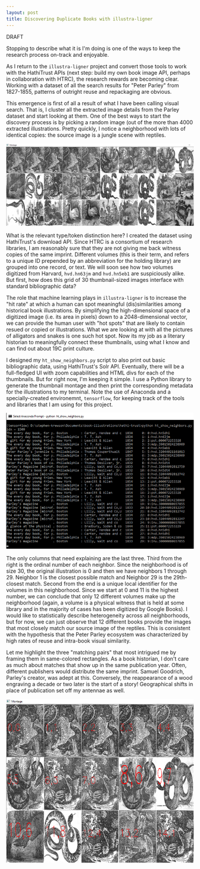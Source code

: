 ```yaml
---
layout: post
title: Discovering Duplicate Books with illustra-ligner
---
```


DRAFT

Stopping to describe what it is I'm doing is one of the ways to keep the research process on-track and enjoyable.

As I return to the `illustra-ligner` project and convert those tools to work with the HathiTrust APIs (next step: build my own book image API, perhaps in collaboration with HTRC), the research rewards are becoming clear. Working with a dataset of all the search results for "Peter Parley" from 1827-1855, patterns of outright reuse and repackaging are obvious.

This emergence is first of all a result of what I have been calling visual search. That is, I cluster all the extracted image details from the Parley dataset and start looking at them. One of the best ways to start the discovery process is by picking a random image (out of the more than 4000 extracted illustrations. Pretty quickly, I notice a neighborhood with lots of identical copies: the source image is a jungle scene with reptiles.

![](/assets/img/show-neighbors-prototype.png)

What is the relevant type/token distinction here? I created the dataset using HathiTrust's download API. Since HTRC is a consortium of research libraries, I am reasonably sure that they are not giving me back witness copies of the same imprint. Different volumes (this is their term, and refers to a unique ID prepended by an abbreviation for the holding library) are grouped into one record, or text. We will soon see how two volumes digitized from Harvard, `hvd.hn63jm` and `hvd.hn5eb1` are suspiciously alike. But first, how does this grid of 30 thumbnail-sized images interface with standard bibliographic data?

The role that machine learning plays in `illustra-ligner` is to increase the "hit rate" at which a human can spot meaningful (dis)similarities among historical book illustrations. By simplifying the high-dimensional space of a digitized image (i.e. its area in pixels) down to a 2048-dimensional vector, we can provide the human user with "hot spots" that are likely to contain resued or copied or illustrations. What we are looking at with all the pictures of alligators and snakes is one such hot spot. Now its my job as a literary historian to meaningfully connect these thumbnails, using what I know and can find out about 19C print culture.

I designed my `ht_show_neighbors.py` script to also print out basic bibliographic data, using HathiTrust's Solr API. Eventually, there will be a full-fledged UI with zoom capabilities and HTML divs for each of the thumbnails. But for right now, I'm keeping it simple. I use a Python library to generate the thumbnail montage and then print the corresponding metadata for the illustrations to my terminal. Note the use of Anaconda and a specially-created environemnt, `tensorflow`, for keeping track of the tools and libraries that I am using for this project.

![](/assets/img/show-neighbors-bib.png)

The only columns that need explaining are the last three. Third from the right is the ordinal number of each neighbor. Since the neighborhood is of size 30, the original illustration is 0 and then we have neighbors 1 through 29. Neighbor 1 is the closest possible match and Neighbor 29 is the 29th-closest match. Second from the end is a unique local identifier for the volumes in this neighborhood. Since we start at 0 and 11 is the highest number, we can conclude that only 12 different volumes make up the neighborhood (again, a volume is a physical witness that is held at some library and in the majority of cases has been digitized by Google Books). I would like to statistically describe heterogeneity across all neighborhoods, but for now, we can just observe that 12 different books provide the images that most closely match our source image of the reptiles. This is consistent with the hypothesis that the Peter Parley ecosystem was characterized by high rates of reuse and intra-book visual similarity.

Let me highlight the three "matching pairs" that most intrigued me by framing them in same-colored rectangles. As a book historian, I don't care as much about matches that show up in the same publication year. Often, different publishers would distribute the same imprint. Samuel Goodrich, Parley's creator, was adept at this. Conversely, the reappearance of a wood engraving a decade or two later is the start of a story! Geographical shifts in place of publication set off my antennae as well.

![](/assets/img/show-neighbors-highlight.png)

